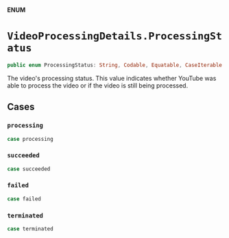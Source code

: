 **ENUM**

# `VideoProcessingDetails.ProcessingStatus`

```swift
public enum ProcessingStatus: String, Codable, Equatable, CaseIterable
```

The video's processing status. This value indicates whether YouTube was able to process the video or if the video is still being processed.

## Cases
### `processing`

```swift
case processing
```

### `succeeded`

```swift
case succeeded
```

### `failed`

```swift
case failed
```

### `terminated`

```swift
case terminated
```
